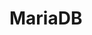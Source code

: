# MariaDB

<!-- TODO write mariadb readme -->
<!-- TODO add db diagram and keep it up to date (how?) -->
